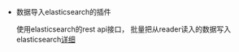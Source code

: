 * 数据导入elasticsearch的插件

  使用elasticsearch的rest api接口， 批量把从reader读入的数据写入elasticsearch[详细](https://github.com/alibaba/DataX/blob/master/elasticsearchwriter/doc/elasticsearchwriter.md)